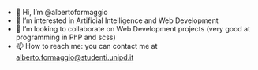 - 👋 Hi, I’m @albertoformaggio
- 👀 I’m interested in Artificial Intelligence and Web Development
- 💞️ I’m looking to collaborate on Web Development projects (very good at programming in PhP and scss)
- 📫 How to reach me: you can contact me at alberto.formaggio@studenti.unipd.it

<!---
albertoformaggio/albertoformaggio is a ✨ special ✨ repository because its `README.md` (this file) appears on your GitHub profile.
You can click the Preview link to take a look at your changes.
--->
